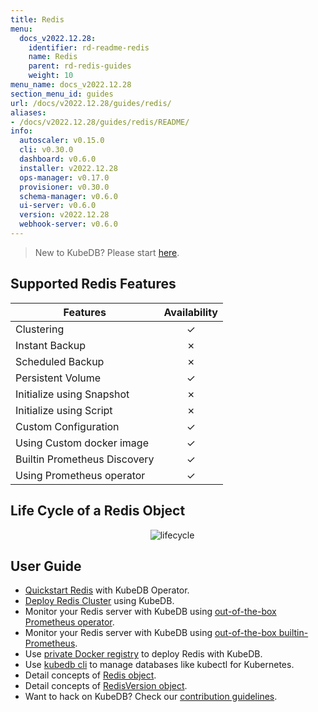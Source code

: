 ```yaml
---
title: Redis
menu:
  docs_v2022.12.28:
    identifier: rd-readme-redis
    name: Redis
    parent: rd-redis-guides
    weight: 10
menu_name: docs_v2022.12.28
section_menu_id: guides
url: /docs/v2022.12.28/guides/redis/
aliases:
- /docs/v2022.12.28/guides/redis/README/
info:
  autoscaler: v0.15.0
  cli: v0.30.0
  dashboard: v0.6.0
  installer: v2022.12.28
  ops-manager: v0.17.0
  provisioner: v0.30.0
  schema-manager: v0.6.0
  ui-server: v0.6.0
  version: v2022.12.28
  webhook-server: v0.6.0
---
```


> New to KubeDB? Please start [here](/docs/v2022.12.28/README).

## Supported Redis Features

| Features                     | Availability |
| ---------------------------- | :----------: |
| Clustering                   |   &#10003;   |
| Instant Backup               |   &#10007;   |
| Scheduled Backup             |   &#10007;   |
| Persistent Volume            |   &#10003;   |
| Initialize using Snapshot    |   &#10007;   |
| Initialize using Script      |   &#10007;   |
| Custom Configuration         |   &#10003;   |
| Using Custom docker image    |   &#10003;   |
| Builtin Prometheus Discovery |   &#10003;   |
| Using Prometheus operator    |   &#10003;   |

## Life Cycle of a Redis Object

<p align="center">
  <img alt="lifecycle"  src="/docs/v2022.12.28/images/redis/redis-lifecycle.png">
</p>

## User Guide

- [Quickstart Redis](/docs/v2022.12.28/guides/redis/quickstart/quickstart) with KubeDB Operator.
- [Deploy Redis Cluster](/docs/v2022.12.28/guides/redis/clustering/redis-cluster) using KubeDB.
- Monitor your Redis server with KubeDB using [out-of-the-box Prometheus operator](/docs/v2022.12.28/guides/redis/monitoring/using-prometheus-operator).
- Monitor your Redis server with KubeDB using [out-of-the-box builtin-Prometheus](/docs/v2022.12.28/guides/redis/monitoring/using-builtin-prometheus).
- Use [private Docker registry](/docs/v2022.12.28/guides/redis/private-registry/using-private-registry) to deploy Redis with KubeDB.
- Use [kubedb cli](/docs/v2022.12.28/guides/redis/cli/cli) to manage databases like kubectl for Kubernetes.
- Detail concepts of [Redis object](/docs/v2022.12.28/guides/redis/concepts/redis).
- Detail concepts of [RedisVersion object](/docs/v2022.12.28/guides/redis/concepts/catalog).
- Want to hack on KubeDB? Check our [contribution guidelines](/docs/v2022.12.28/CONTRIBUTING).
